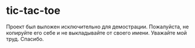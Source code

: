 # tic-tac-toe

Проект был выложен исключительно для демострации. 
Пожалуйста, не копируйте его себе и не выкладывайте от своего имени. Уважайте мой труд.
Спасибо.
